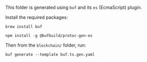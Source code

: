 This folder is generated using `buf` and its `es` (EcmaScript) plugin.

Install the required packages:

```
brew install buf

npm install -g @bufbuild/protoc-gen-es
```

Then from the `blockchain/` folder, run:

```
buf generate --template buf.ts.gen.yaml 
```

